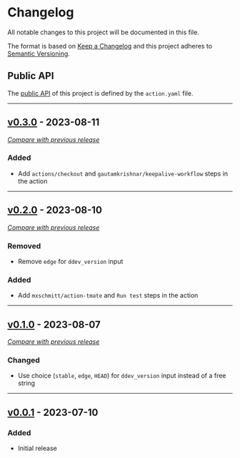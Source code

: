 # Changelog
All notable changes to this project will be documented in this file.

The format is based on [Keep a Changelog](https://keepachangelog.com/en)
and this project adheres to [Semantic Versioning](https://semver.org/spec/v2.0.0.html).

## Public API

The [public API](https://semver.org/spec/v2.0.0.html#spec-item-1) of this project is defined by the `action.yaml` file.


---

## [v0.3.0](https://github.com/julienloizelet/ddev-add-on-test/releases/tag/v0.3.0) - 2023-08-11
[_Compare with previous release_](https://github.com/julienloizelet/ddev-add-on-test/compare/v0.2.0...v0.3.0)


### Added

- Add `actions/checkout` and `gautamkrishnar/keepalive-workflow` steps in the action

---

## [v0.2.0](https://github.com/julienloizelet/ddev-add-on-test/releases/tag/v0.2.0) - 2023-08-10
[_Compare with previous release_](https://github.com/julienloizelet/ddev-add-on-test/compare/v0.1.0...v0.2.0)

### Removed

- Remove `edge`  for `ddev_version` input

### Added

- Add `mxschmitt/action-tmate` and `Run test` steps in the action

---

## [v0.1.0](https://github.com/julienloizelet/ddev-add-on-test/releases/tag/v0.1.0) - 2023-08-07
[_Compare with previous release_](https://github.com/julienloizelet/ddev-add-on-test/compare/v0.0.1...v0.1.0)

### Changed

- Use choice (`stable`, `edge`, `HEAD`) for `ddev_version` input instead of a free string

---
## [v0.0.1](https://github.com/julienloizelet/ddev-add-on-test/releases/tag/v0.0.1) - 2023-07-10

### Added
- Initial release

